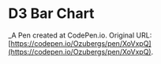 # D3 Bar Chart
 _A Pen created at CodePen.io. Original URL: [https://codepen.io/Ozubergs/pen/XoVxpQ](https://codepen.io/Ozubergs/pen/XoVxpQ).

 